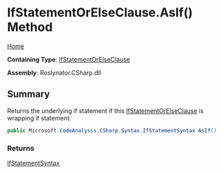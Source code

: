 # IfStatementOrElseClause\.AsIf\(\) Method

[Home](../../../../README.md)

**Containing Type**: [IfStatementOrElseClause](../README.md)

**Assembly**: Roslynator\.CSharp\.dll

## Summary

Returns the underlying if statement if this [IfStatementOrElseClause](../README.md) is wrapping if statement\.

```csharp
public Microsoft.CodeAnalysis.CSharp.Syntax.IfStatementSyntax AsIf()
```

### Returns

[IfStatementSyntax](https://docs.microsoft.com/en-us/dotnet/api/microsoft.codeanalysis.csharp.syntax.ifstatementsyntax)

